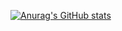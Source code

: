 [![Anurag's GitHub stats](https://github-readme-stats.vercel.app/api?username=matthewsia98)](https://github.com/anuraghazra/github-readme-stats)
